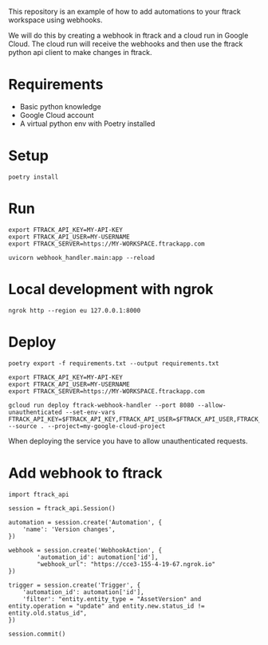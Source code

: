 This repository is an example of how to add automations to your ftrack workspace
using webhooks.

We will do this by creating a webhook in ftrack and a cloud run in Google Cloud.
The cloud run will receive the webhooks and then use the ftrack python api
client to make changes in ftrack.

# Requirements
* Basic python knowledge
* Google Cloud account
* A virtual python env with Poetry installed

# Setup

```
poetry install
```

# Run

```
export FTRACK_API_KEY=MY-API-KEY
export FTRACK_API_USER=MY-USERNAME
export FTRACK_SERVER=https://MY-WORKSPACE.ftrackapp.com

uvicorn webhook_handler.main:app --reload
```

# Local development with ngrok

```
ngrok http --region eu 127.0.0.1:8000
```

# Deploy

```
poetry export -f requirements.txt --output requirements.txt

export FTRACK_API_KEY=MY-API-KEY
export FTRACK_API_USER=MY-USERNAME
export FTRACK_SERVER=https://MY-WORKSPACE.ftrackapp.com

gcloud run deploy ftrack-webhook-handler --port 8080 --allow-unauthenticated --set-env-vars FTRACK_API_KEY=$FTRACK_API_KEY,FTRACK_API_USER=$FTRACK_API_USER,FTRACK_SERVER=$FTRACK_SERVER --source . --project=my-google-cloud-project
```

When deploying the service you have to allow unauthenticated requests.

# Add webhook to ftrack

```
import ftrack_api

session = ftrack_api.Session()

automation = session.create('Automation', {
    'name': 'Version changes',
})

webhook = session.create('WebhookAction', {
        'automation_id': automation['id'],
        "webhook_url": "https://cce3-155-4-19-67.ngrok.io"
})

trigger = session.create('Trigger', {
    'automation_id': automation['id'],
    'filter': "entity.entity_type = "AssetVersion" and entity.operation = "update" and entity.new.status_id != entity.old.status_id",
})

session.commit()
```
